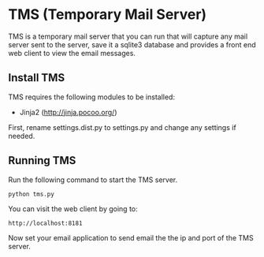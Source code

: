 # TMS (Temporary Mail Server)

TMS is a temporary mail server that you can run that will capture any mail server sent to the server, save it a sqlite3 database and provides a front end web client to view the email messages.

## Install TMS

TMS requires the following modules to be installed:

* Jinja2 (http://jinja.pocoo.org/)

First, rename settings.dist.py to settings.py and change any settings if needed.

## Running TMS

Run the following command to start the TMS server.

	python tms.py
	
You can visit the web client by going to:

	http://localhost:8181
	
Now set your email application to send email the the ip and port of the TMS server.